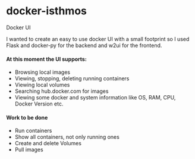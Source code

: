 # docker-isthmos
Docker UI

I wanted to create an easy to use docker UI with a small footprint so I used Flask and docker-py for the backend and w2ui for the frontend.

#### At this moment the UI supports:
* Browsing local images
* Viewing, stopping, deleting running containers
* Viewing local volumes
* Searching hub.docker.com for images
* Viewing some docker and system information like OS, RAM, CPU, Docker Version etc.

#### Work to be done
* Run containers
* Show all containers, not only running ones
* Create and delete Volumes
* Pull images

